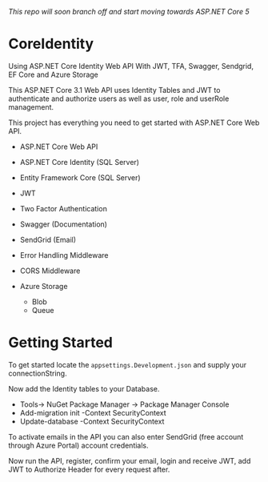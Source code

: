 *This repo will soon branch off and start moving towards ASP.NET Core 5*

# CoreIdentity
Using ASP.NET Core Identity Web API With JWT, TFA, Swagger, Sendgrid, EF Core and Azure Storage

This ASP.NET Core 3.1 Web API uses Identity Tables and JWT to authenticate and authorize users as well as
user, role and userRole management.

This project has everything you need to get started with ASP.NET Core Web API.

- ASP.NET Core Web API
- ASP.NET Core Identity (SQL Server)
- Entity Framework Core (SQL Server)
- JWT
- Two Factor Authentication
- Swagger (Documentation)
- SendGrid (Email) 
- Error Handling Middleware
- CORS Middleware

- Azure Storage
  - Blob
  - Queue

# Getting Started
To get started locate the `appsettings.Development.json` and supply your connectionString.

Now add the Identity tables to your Database.
 - Tools-> NuGet Package Manager -> Package Manager Console
 - Add-migration init -Context SecurityContext
 - Update-database -Context SecurityContext


To activate emails in the API you can also enter SendGrid (free account through Azure Portal) account credentials.

Now run the API, register, confirm your email, login and receive JWT, add JWT to Authorize Header for every request after.


